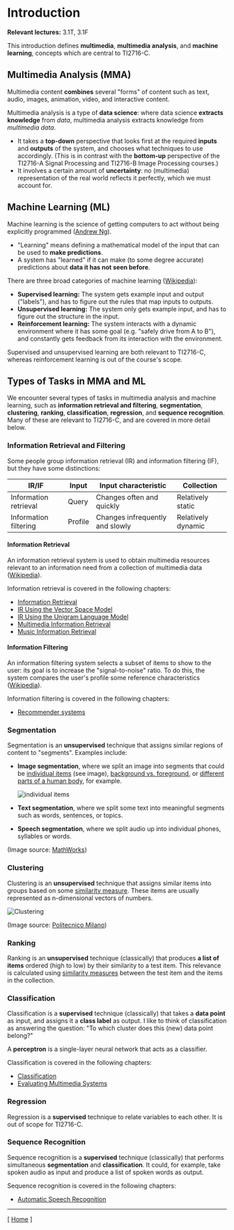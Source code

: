 # Introduction

**Relevant lectures:** 3.1T, 3.1F

This introduction defines **multimedia**, **multimedia analysis**, and **machine learning**, concepts which are central to TI2716-C.

## Multimedia Analysis (MMA)

Multimedia content **combines** several "forms" of content such as text, audio, images, animation, video, and interactive content.

Multimedia analysis is a type of **data science**: where data science **extracts knowledge** from *data*, multimedia analysis extracts knowledge from *multimedia data*.
* It takes a **top-down** perspective that looks first at the required **inputs** and **outputs** of the system, and chooses what techniques to use accordingly. (This is in contrast with the **bottom-up** perspective of the TI2716-A Signal Processing and TI2716-B Image Processing courses.)
* It involves a certain amount of **uncertainty**: no (multimedia) representation of the real world reflects it perfectly, which we must account for.

## Machine Learning (ML)

Machine learning is the science of getting computers to act without being explicitly programmed ([Andrew Ng](http://online.stanford.edu/course/machine-learning-1)).
* "Learning" means defining a mathematical model of the input that can be used to **make predictions**.
* A system has "learned" if it can make (to some degree accurate) predictions about **data it has not seen before**.

There are three broad categories of machine learning ([Wikipedia](https://en.wikipedia.org/wiki/Machine_learning#Types_of_problems_and_tasks)):
* **Supervised learning:** The system gets example input and output ("labels"), and has to figure out the rules that map inputs to outputs.
* **Unsupervised learning:** The system only gets example input, and has to figure out the structure in the input.
* **Reinforcement learning:** The system interacts with a dynamic environment where it has some goal (e.g. "safely drive from A to B"), and constantly gets feedback from its interaction with the environment.

Supervised and unsupervised learning are both relevant to TI2716-C, whereas reinforcement learning is out of the course's scope.

## Types of Tasks in MMA and ML

We encounter several types of tasks in multimedia analysis and machine learning, such as **information retrieval and filtering**, **segmentation**, **clustering**, **ranking**, **classification**, **regression**, and **sequence recognition**. Many of these are relevant to TI2716-C, and are covered in more detail below.

### Information Retrieval and Filtering

Some people group information retrieval (IR) and information filtering (IF), but they have some distinctions:

| **IR/IF** | **Input** | **Input characteristic** | **Collection** |
|---|---|---|---|
| Information retrieval | Query | Changes often and quickly | Relatively static |
| Information filtering | Profile | Changes infrequently and slowly | Relatively dynamic |

#### Information Retrieval

An information retrieval system is used to obtain multimedia resources relevant to an information need from a collection of multimedia data ([Wikipedia](https://en.wikipedia.org/wiki/Information_retrieval)). 

Information retrieval is covered in the following chapters:

* [Information Retrieval](information-retrieval.md)
* [IR Using the Vector Space Model](vector-space-model.md)
* [IR Using the Unigram Language Model](unigram-language-model.md)
* [Multimedia Information Retrieval](multimedia-information-retrieval.md)
* [Music Information Retrieval](music-information-retrieval.md)

#### Information Filtering

An information filtering system selects a subset of items to show to the user: its goal is to increase the "signal-to-noise" ratio. To do this, the system compares the user's profile some reference characteristics ([Wikipedia](https://en.wikipedia.org/wiki/Information_filtering_system)).

Information filtering is covered in the following chapters:

* [Recommender systems](recommender-systems.md)

### Segmentation

Segmentation is an **unsupervised** technique that assigns similar regions of content to "segments". Examples include:

* **Image segmentation**, where we split an image into segments that could be [individual items](https://www.mathworks.com/content/mathworks/www/en/discovery/image-segmentation/jcr:content/mainParsys/image_2.adapt.full.high.jpg/1469940839538.jpg) (see image), [background vs. foreground](https://www.mathworks.com/matlabcentral/mlc-downloads/downloads/submissions/41967/versions/2/screenshot.jpg), or [different parts of a human body](http://www.morethantechnical.com/wp-content/uploads/2010/05/GMM-GC-segmentation.png), for example.

    ![individual items](https://www.mathworks.com/content/mathworks/www/en/discovery/image-segmentation/jcr:content/mainParsys/image_2.adapt.full.high.jpg/1469940839538.jpg)
* **Text segmentation**, where we split some text into meaningful segments such as words, sentences, or topics.
* **Speech segmentation**, where we split audio up into individual phones, syllables or words.

(Image source: [MathWorks](https://www.mathworks.com/content/mathworks/www/en/discovery/image-segmentation/jcr:content/mainParsys/image_2.adapt.full.high.jpg/1469940839538.jpg))

### Clustering

Clustering is an **unsupervised** technique that assigns similar items into groups based on some [similarity measure](background.md#similarity-and-distance-measures). These items are usually represented as n-dimensional vectors of numbers.

![Clustering](https://home.deib.polimi.it/matteucc/Clustering/tutorial_html/images/clustering.gif)

(Image source: [Politecnico Milano](https://home.deib.polimi.it/matteucc/Clustering/tutorial_html/images/clustering.gif))

### Ranking

Ranking is an **unsupervised** technique (classically) that produces **a list of items** ordered (high to low) by their similarity to a test item. This relevance is calculated using [similarity measures](background.md#similarity-and-distance-measures) between the test item and the items in the collection.

### Classification

Classification is a **supervised** technique (classically) that takes a **data point** as input, and assigns it a **class label** as output. I like to think of classification as answering the question: "To which cluster does this (new) data point belong?"

A **perceptron** is a single-layer neural network that acts as a classifier.

Classification is covered in the following chapters:

* [Classification](classification.md)
* [Evaluating Multimedia Systems](evaluation.md)

### Regression

Regression is a **supervised** technique to relate variables to each other. It is out of scope for TI2716-C.

### Sequence Recognition

Sequence recognition is a **supervised** technique (classically) that performs simultaneous **segmentation** and **classification**. It could, for example, take spoken audio as input and produce a list of spoken words as output. 

Sequence recognition is covered in the following chapters:

* [Automatic Speech Recognition](automatic-speech-recognition.md)

---

[ [Home](README.md) ]
